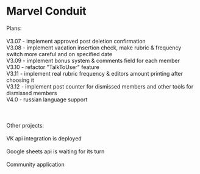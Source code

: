 # Marvel Conduit

Plans:\
\
V3.07 - implement approved post deletion confirmation\
V3.08 - implement vacation insertion check, make rubric & frequency switch more careful and on specified date\
V3.09 - implement bonus system & comments field for each member\
V3.10 - refactor "TalkToUser" feature\
V3.11 - implement real rubric frequency & editors amount printing after choosing it\
V3.12 - implement post counter for dismissed members and other tools for dismissed members\
V4.0 - russian language support\
\
\
\
Other projects:\
\
VK api integration is deployed\
\
Google sheets api is waiting for its turn\
\
Community application
